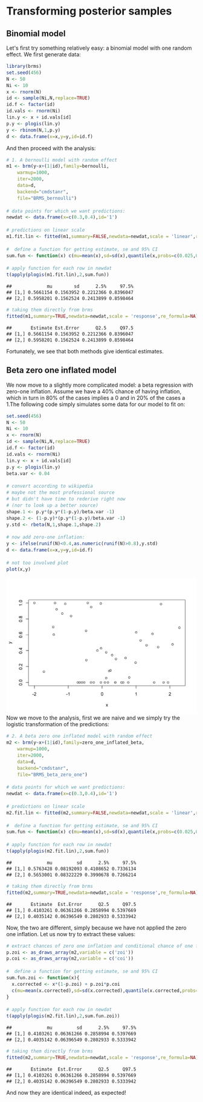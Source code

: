 # Transforming posterior samples

## Binomial model
Let's first try something relatively easy: a binomial model with one random effect. We first generate data:

```r
library(brms)
set.seed(456)
N <- 50
Ni <- 10
x <- rnorm(N)
id <- sample(Ni,N,replace=TRUE)
id.f <- factor(id)
id.vals <- rnorm(Ni)
lin.y <- x + id.vals[id]
p.y <- plogis(lin.y)
y <- rbinom(N,1,p.y)
d <- data.frame(x=x,y=y,id=id.f)
```
And then proceed with the analysis:

```r
# 1. A bernoulli model with random effect
m1 <- brm(y~x+(1|id),family=bernoulli,
    warmup=1000,
    iter=2000,
    data=d,
    backend="cmdstanr",
    file="BRMS_bernoulli")

# data points for which we want predictions:
newdat <- data.frame(x=c(0.3,0.4),id='1')

# predictions on linear scale
m1.fit.lin <- fitted(m1,summary=FALSE,newdata=newdat,scale = 'linear',re_formula=NA)

#  define a function for getting estimate, se and 95% CI
sum.fun <- function(x) c(mu=mean(x),sd=sd(x),quantile(x,probs=c(0.025,0.975)))

# apply function for each row in newdat
t(apply(plogis(m1.fit.lin),2,sum.fun))
```

```
##             mu        sd      2.5%     97.5%
## [1,] 0.5661154 0.1563952 0.2212366 0.8396047
## [2,] 0.5958201 0.1562524 0.2413899 0.8598464
```

```r
# taking them directly from brms
fitted(m1,summary=TRUE,newdata=newdat,scale = 'response',re_formula=NA)
```

```
##       Estimate Est.Error      Q2.5     Q97.5
## [1,] 0.5661154 0.1563952 0.2212366 0.8396047
## [2,] 0.5958201 0.1562524 0.2413899 0.8598464
```
Fortunately, we see that both methods give identical estimates.

## Beta zero one inflated model
We now move to a slightly more complicated model: a beta regression with zero-one inflation. Assume we have a 40% chance of having inflation, which in turn in 80% of the cases implies a 0 and in 20% of the cases a 1.The following code simply simulates some data for our model to fit on:

```r
set.seed(456)
N <- 50
Ni <- 10
x <- rnorm(N)
id <- sample(Ni,N,replace=TRUE)
id.f <- factor(id)
id.vals <- rnorm(Ni)
lin.y <- x + id.vals[id]
p.y <- plogis(lin.y)
beta.var <- 0.04

# convert according to wikipedia
# maybe not the most professional source
# but didn't have time to rederive right now
# (nor to look up a better source)
shape.1 <- p.y*(p.y*(1-p.y)/beta.var -1)
shape.2 <- (1-p.y)*(p.y*(1-p.y)/beta.var -1)
y.std <- rbeta(N,1,shape.1,shape.2) 

# now add zero-one inflation:
y <- ifelse(runif(N)<0.4,as.numeric(runif(N)>0.8),y.std)
d <- data.frame(x=x,y=y,id=id.f)

# not too involved plot
plot(x,y)
```

<img src="brmslogistic_files/figure-html/unnamed-chunk-3-1.png" width="672" />
Now we move to the analysis, first we are naive and we simply try the logistic transformation of the predictions:

```r
# 2. A beta zero one inflated model with random effect
m2 <- brm(y~x+(1|id),family=zero_one_inflated_beta,
    warmup=1000,
    iter=2000,
    data=d,
    backend="cmdstanr",
    file="BRMS_beta_zero_one")

# data points for which we want predictions:
newdat <- data.frame(x=c(0.3,0.4),id='1')

# predictions on linear scale
m2.fit.lin <- fitted(m2,summary=FALSE,newdata=newdat,scale = 'linear',re_formula=NA)

#  define a function for getting estimate, se and 95% CI
sum.fun <- function(x) c(mu=mean(x),sd=sd(x),quantile(x,probs=c(0.025,0.975)))

# apply function for each row in newdat
t(apply(plogis(m2.fit.lin),2,sum.fun))
```

```
##             mu         sd      2.5%     97.5%
## [1,] 0.5763428 0.08192093 0.4108652 0.7336134
## [2,] 0.5653001 0.08322229 0.3990678 0.7266214
```

```r
# taking them directly from brms
fitted(m2,summary=TRUE,newdata=newdat,scale = 'response',re_formula=NA)
```

```
##       Estimate  Est.Error      Q2.5     Q97.5
## [1,] 0.4103261 0.06361266 0.2858994 0.5397669
## [2,] 0.4035142 0.06396549 0.2802933 0.5333942
```
Now, the two are different, simply because we have not applied the zero one inflation. Let us now try to extract these values:

```r
# extract chances of zero one inflation and conditional chance of one from the model:
p.zoi <- as_draws_array(m2,variable = c('zoi'))
p.coi <- as_draws_array(m2,variable = c('coi'))

#  define a function for getting estimate, se and 95% CI
sum.fun.zoi <- function(x){
  x.corrected <- x*(1-p.zoi) + p.zoi*p.coi 
  c(mu=mean(x.corrected),sd=sd(x.corrected),quantile(x.corrected,probs=c(0.025,0.975)))
}
  
# apply function for each row in newdat
t(apply(plogis(m2.fit.lin),2,sum.fun.zoi))
```

```
##             mu         sd      2.5%     97.5%
## [1,] 0.4103261 0.06361266 0.2858994 0.5397669
## [2,] 0.4035142 0.06396549 0.2802933 0.5333942
```

```r
# taking them directly from brms
fitted(m2,summary=TRUE,newdata=newdat,scale = 'response',re_formula=NA)
```

```
##       Estimate  Est.Error      Q2.5     Q97.5
## [1,] 0.4103261 0.06361266 0.2858994 0.5397669
## [2,] 0.4035142 0.06396549 0.2802933 0.5333942
```
And now they are identical indeed, as expected!
